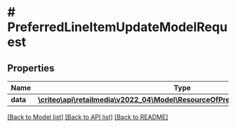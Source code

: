 # # PreferredLineItemUpdateModelRequest

## Properties

Name | Type | Description | Notes
------------ | ------------- | ------------- | -------------
**data** | [**\criteo\api\retailmedia\v2022_04\Model\ResourceOfPreferredLineItemUpdateModel**](ResourceOfPreferredLineItemUpdateModel.md) |  | [optional]

[[Back to Model list]](../../README.md#models) [[Back to API list]](../../README.md#endpoints) [[Back to README]](../../README.md)
